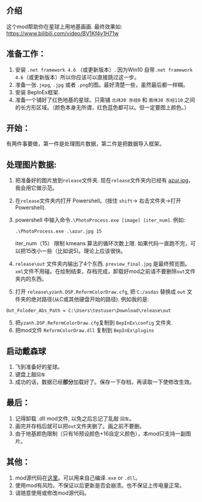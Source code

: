 介绍
---
这个mod帮助你在星球上用地基画画. 最终效果如: https://www.bilibili.com/video/BV1Kf4y1H71w


准备工作：
---
1. 安装 `.net framework 4.6` （或更新版本）. 因为Win10 自带`.net framework 4.6`（或更新版本）所以你应该可以直接跳过这一步。
2. 准备一张`.jepg`, `.jpg` 或者 `.png`的图。最好清楚一些，虽然最后都一样糊。
3. 安装 BepInEx框架.
4. 准备一个铺好了红色地基的星球。只需铺 `北纬30 东经0` 和 `南纬30 东经110` 之间的长方形区域。（颜色本身无所谓，红色蓝色都可以。但一定要图上颜色。）


开始：
---
有两件事要做，第一件是处理图片数据，第二件是把数据导入框架。


处理图片数据:
---
1. 把准备好的图片放到`release`文件夹. 现在`release`文件夹内已经有 [azur.jpg](https://www.pixiv.net/artworks/63067913)， 我会用它做示范。
2. 在`release`文件夹内打开 Powershell。(按住 `shift`-> 右击文件夹->打开 Powershell). 
3. powershell 中输入命令`.\PhotoProcess.exe [image] [iter_num]`. 例如:
    ```shell
    .\PhotoProcess.exe .\azur.jpg 15
    ```
    iter_num（15） 限制 kmeans 算法的循环次数上限. 如果代码一直跑不完，可以把15改小一些（比如说5)。理论上应该很快。

3. `release\out` 文件夹内输出了4个东西. `preview_final.jpg` 是最终预览图。 `xml`文件不用碰。在绘制结束，存档完成，卸载好mod之前请不要删除`out`文件夹内的东西。
4. 打开 `release\yzanh.DSP.ReformColorDraw.cfg`, 把 `C:/asdas` 替换成 `out` 文件夹的绝对路径(从C或其他硬盘开始的路径). 例如我的是:
```
Out_Foloder_Abs_Path = C:\Users\testuser\Download\release\out
```
5. 把`yzanh.DSP.ReformColorDraw.cfg`复制到 `BepInEx\config` 文件夹.
6. 把mod文件 `ReformColorDraw.dll` 复制到 `BepInEx\plugins`


启动戴森球
---
1. 飞到准备好的星球。
2. 键盘上敲`回车`
3. 成功的话，数据已经**部分**加载好了。保存一下存档，再读取一下使修改生效。


最后：
---
1. 记得卸载 .dll mod文件, 以免之后忘记了乱敲 `回车`。
2. 画完并存档后就可以把`out`文件夹删了。画之前不要删。
3. 由于地基颜色限制（只有16预设颜色+16自定义颜色），本mod只支持一副图片。


其他：
---
1. mod源代码在[这里]()。可以用来自己编译`.exe` or `.dll`。
2. 使用mod有风险。不保证以后更新是否会崩溃。也不保证上传电量正常。
3. 请随意使用或修改mod源代码。


